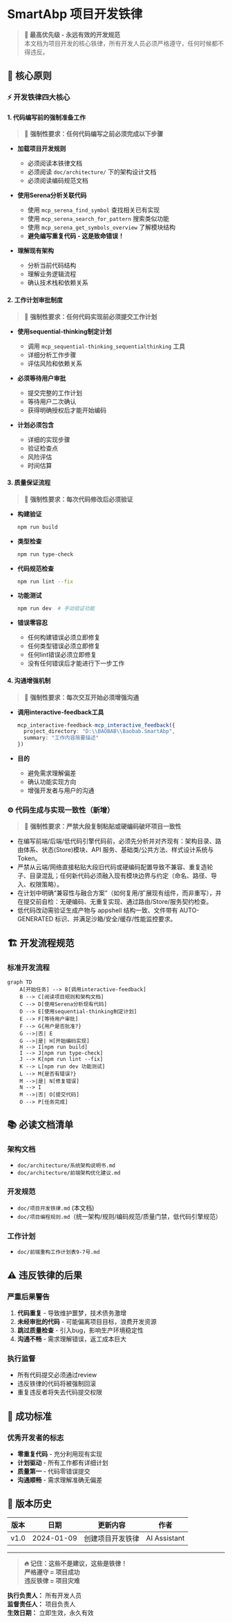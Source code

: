 # SmartAbp 项目开发铁律

> **🚨 最高优先级 - 永远有效的开发规范**  
> 本文档为项目开发的核心铁律，所有开发人员必须严格遵守，任何时候都不得违反。

## 📜 核心原则

### ⚡ 开发铁律四大核心

#### 1. **代码编写前的强制准备工作**
> 🔴 **强制性要求：任何代码编写之前必须完成以下步骤**

- **加载项目开发规则**
  - 必须阅读本铁律文档
  - 必须阅读 `doc/architecture/` 下的架构设计文档
  - 必须阅读编码规范文档

- **使用Serena分析关联代码**
  - 使用 `mcp_serena_find_symbol` 查找相关已有实现
  - 使用 `mcp_serena_search_for_pattern` 搜索类似功能
  - 使用 `mcp_serena_get_symbols_overview` 了解模块结构
  - **避免编写重复代码 - 这是致命错误！**

- **理解现有架构**
  - 分析当前代码结构
  - 理解业务逻辑流程
  - 确认技术栈和依赖关系

#### 2. **工作计划审批制度**
> 🔴 **强制性要求：任何代码实现前必须提交工作计划**

- **使用sequential-thinking制定计划**
  - 调用 `mcp_sequential-thinking_sequentialthinking` 工具
  - 详细分析工作步骤
  - 评估风险和依赖关系

- **必须等待用户审批**
  - 提交完整的工作计划
  - 等待用户二次确认
  - 获得明确授权后才能开始编码

- **计划必须包含**
  - 详细的实现步骤
  - 验证检查点
  - 风险评估
  - 时间估算

#### 3. **质量保证流程**
> 🔴 **强制性要求：每次代码修改后必须验证**

- **构建验证**
  ```bash
  npm run build
  ```

- **类型检查**
  ```bash
  npm run type-check
  ```

- **代码规范检查**
  ```bash
  npm run lint --fix
  ```

- **功能测试**
  ```bash
  npm run dev  # 手动验证功能
  ```

- **错误零容忍**
  - 任何构建错误必须立即修复
  - 任何类型错误必须立即修复
  - 任何lint错误必须立即修复
  - 没有任何错误后才能进行下一步工作

#### 4. **沟通增强机制**
> 🔴 **强制性要求：每次交互开始必须增强沟通**

- **调用interactive-feedback工具**
  ```typescript
  mcp_interactive-feedback-mcp_interactive_feedback({
    project_directory: "D:\\BAOBAB\\Baobab.SmartAbp",
    summary: "工作内容简要描述"
  })
  ```

- **目的**
  - 避免需求理解偏差
  - 确认功能实现方向
  - 增强开发者与用户的沟通

### ⚙️ 代码生成与实现一致性（新增）
> 🔴 **强制性要求：严禁大段复制粘贴或硬编码破坏项目一致性**

- 在编写前端/后端/低代码引擎代码前，必须先分析并对齐现有：架构目录、路由体系、状态(Store)模块、API 服务、基础类/公共方法、样式设计系统与Token。
- 严禁从云端/网络直接粘贴大段旧代码或硬编码配置导致不兼容、重复造轮子、目录混乱；任何新代码必须融入现有模块边界与约定（命名、路径、导入、权限策略）。
- 在计划中明确“兼容性与融合方案”（如何复用/扩展现有组件，而非重写），并在提交前自检：无硬编码、无重复实现、通过路由/Store/服务契约检查。
- 低代码改动需验证生成产物与 appshell 结构一致、文件带有 AUTO-GENERATED 标识、并满足沙箱/安全/缓存/性能监控要求。

## 🏗️ 开发流程规范

### 标准开发流程

```mermaid
graph TD
    A[开始任务] --> B[调用interactive-feedback]
    B --> C[阅读项目规则和架构文档]
    C --> D[使用Serena分析现有代码]
    D --> E[使用sequential-thinking制定计划]
    E --> F[等待用户审批]
    F --> G{用户是否批准?}
    G -->|否| E
    G -->|是| H[开始编码实现]
    H --> I[npm run build]
    I --> J[npm run type-check]
    J --> K[npm run lint --fix]
    K --> L[npm run dev 功能测试]
    L --> M{是否有错误?}
    M -->|是| N[修复错误]
    N --> I
    M -->|否| O[提交代码]
    O --> P[任务完成]
```

## 📚 必读文档清单

### 架构文档
- `doc/architecture/系统架构说明书.md`
- `doc/architecture/前端架构优化建议.md`

### 开发规范
- `doc/项目开发铁律.md` (本文档)
- `doc/项目编程规则.md`（统一架构/规则/编码规范/质量门禁，低代码引擎规范）

### 工作计划
- `doc/前端重构工作计划表9-7号.md`

## ⚠️ 违反铁律的后果

### 严重后果警告
1. **代码重复** - 导致维护噩梦，技术债务激增
2. **未经审批的代码** - 可能偏离项目目标，浪费开发资源
3. **跳过质量检查** - 引入bug，影响生产环境稳定性
4. **沟通不畅** - 需求理解错误，返工成本巨大

### 执行监督
- 所有代码提交必须通过review
- 违反铁律的代码将被强制回滚
- 重复违反者将失去代码提交权限

## 🎯 成功标准

### 优秀开发者的标志
- **零重复代码** - 充分利用现有实现
- **计划驱动** - 所有工作都有详细计划
- **质量第一** - 代码零错误提交
- **沟通顺畅** - 需求理解准确无偏差

## 📝 版本历史

| 版本 | 日期 | 更新内容 | 作者 |
|------|------|----------|------|
| v1.0 | 2024-01-09 | 创建项目开发铁律 | AI Assistant |

---

> **🔥 记住：这些不是建议，这些是铁律！**  
> **严格遵守 = 项目成功**  
> **违反铁律 = 项目灾难**

**执行负责人：** 所有开发人员  
**监督责任人：** 项目负责人  
**生效日期：** 立即生效，永久有效
